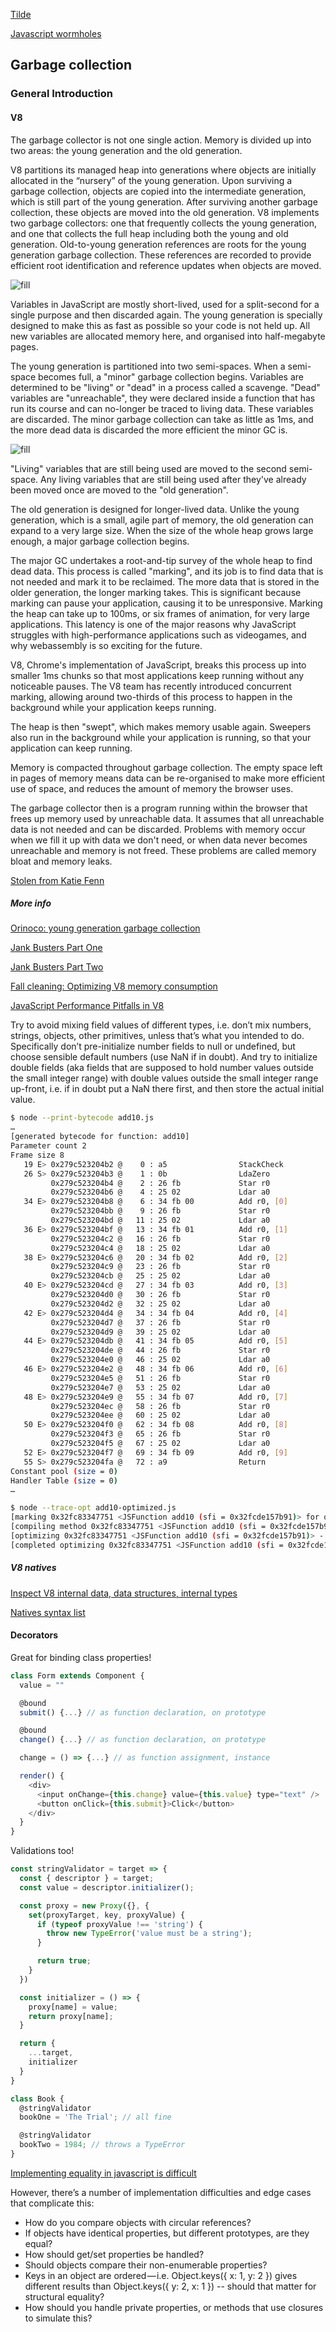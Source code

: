 [Tilde](https://www.joezimjs.com/javascript/great-mystery-of-the-tilde/)

[Javascript wormholes](https://www.nearform.com/blog/wormholes-in-javascript/?utm_source=ponyfoo+weekly&utm_medium=email&utm_campaign=131)

## Garbage collection

### General Introduction

#### V8

The garbage collector is not one single action. Memory is divided up into two areas: the young generation and the old generation.

V8 partitions its managed heap into generations where objects are initially allocated in the “nursery” of the young generation. Upon surviving a garbage collection, objects are copied into the intermediate generation, which is still part of the young generation. After surviving another garbage collection, these objects are moved into the old generation. V8 implements two garbage collectors: one that frequently collects the young generation, and one that collects the full heap including both the young and old generation. Old-to-young generation references are roots for the young generation garbage collection. These references are recorded to provide efficient root identification and reference updates when objects are moved.

![fill](./assets/js-gc-gen.png)

Variables in JavaScript are mostly short-lived, used for a split-second for a single purpose and then discarded again. The young generation is specially designed to make this as fast as possible so your code is not held up. All new variables are allocated memory here, and organised into half-megabyte pages.

The young generation is partitioned into two semi-spaces. When a semi-space becomes full, a "minor" garbage collection begins. Variables are determined to be "living" or "dead" in a process called a scavenge. "Dead" variables are "unreachable", they were declared inside a function that has run its course and can no-longer be traced to living data. These variables are discarded. The minor garbage collection can take as little as 1ms, and the more dead data is discarded the more efficient the minor GC is.

![fill](./assets/js-gc-gen-1.png)

"Living" variables that are still being used are moved to the second semi-space. Any living variables that are still being used after they've already been moved once are moved to the "old generation".

The old generation is designed for longer-lived data. Unlike the young generation, which is a small, agile part of memory, the old generation can expand to a very large size. When the size of the whole heap grows large enough, a major garbage collection begins.

The major GC undertakes a root-and-tip survey of the whole heap to find dead data. This process is called "marking", and its job is to find data that is not needed and mark it to be reclaimed. The more data that is stored in the older generation, the longer marking takes. This is significant because marking can pause your application, causing it to be unresponsive. Marking the heap can take up to 100ms, or six frames of animation, for very large applications. This latency is one of the major reasons why JavaScript struggles with high-performance applications such as videogames, and why webassembly is so exciting for the future.

V8, Chrome's implementation of JavaScript, breaks this process up into smaller 1ms chunks so that most applications keep running without any noticeable pauses. The V8 team has recently introduced concurrent marking, allowing around two-thirds of this process to happen in the background while your application keeps running.

The heap is then "swept", which makes memory usable again. Sweepers also run in the background while your application is running, so that your application can keep running.

Memory is compacted throughout garbage collection. The empty space left in pages of memory means data can be re-organised to make more efficient use of space, and reduces the amount of memory the browser uses.

The garbage collector then is a program running within the browser that frees up memory used by unreachable data. It assumes that all unreachable data is not needed and can be discarded. Problems with memory occur when we fill it up with data we don't need, or when data never becomes unreachable and memory is not freed. These problems are called memory bloat and memory leaks.

[Stolen from Katie Fenn](http://www.katiefenn.co.uk/memory-dont-forget-to-take-out-the-garbage/)

##### More info

[Orinoco: young generation garbage collection](https://v8project.blogspot.lt/2017/11/orinoco-parallel-scavenger.html)

[Jank Busters Part One](https://v8project.blogspot.lt/2015/10/jank-busters-part-one.html)

[Jank Busters Part Two](https://v8project.blogspot.lt/2016/04/jank-busters-part-two-orinoco.html)

[Fall cleaning: Optimizing V8 memory consumption](https://v8project.blogspot.lt/2016/10/fall-cleaning-optimizing-v8-memory.html)

[JavaScript Performance Pitfalls in V8](https://ponyfoo.com/articles/javascript-performance-pitfalls-v8?utm_source=ponyfoo+weekly&utm_medium=email&utm_campaign=157)

Try to avoid mixing field values of different types, i.e. don’t mix numbers, strings, objects, other primitives, unless that’s what you intended to do. Specifically don’t pre-initialize number fields to null or undefined, but choose sensible default numbers (use NaN if in doubt). And try to initialize double fields (aka fields that are supposed to hold number values outside the small integer range) with double values outside the small integer range up-front, i.e. if in doubt put a NaN there first, and then store the actual initial value.

```sh
$ node --print-bytecode add10.js
…
[generated bytecode for function: add10]
Parameter count 2
Frame size 8
   19 E> 0x279c523204b2 @    0 : a5                StackCheck
   26 S> 0x279c523204b3 @    1 : 0b                LdaZero
         0x279c523204b4 @    2 : 26 fb             Star r0
         0x279c523204b6 @    4 : 25 02             Ldar a0
   34 E> 0x279c523204b8 @    6 : 34 fb 00          Add r0, [0]
         0x279c523204bb @    9 : 26 fb             Star r0
         0x279c523204bd @   11 : 25 02             Ldar a0
   36 E> 0x279c523204bf @   13 : 34 fb 01          Add r0, [1]
         0x279c523204c2 @   16 : 26 fb             Star r0
         0x279c523204c4 @   18 : 25 02             Ldar a0
   38 E> 0x279c523204c6 @   20 : 34 fb 02          Add r0, [2]
         0x279c523204c9 @   23 : 26 fb             Star r0
         0x279c523204cb @   25 : 25 02             Ldar a0
   40 E> 0x279c523204cd @   27 : 34 fb 03          Add r0, [3]
         0x279c523204d0 @   30 : 26 fb             Star r0
         0x279c523204d2 @   32 : 25 02             Ldar a0
   42 E> 0x279c523204d4 @   34 : 34 fb 04          Add r0, [4]
         0x279c523204d7 @   37 : 26 fb             Star r0
         0x279c523204d9 @   39 : 25 02             Ldar a0
   44 E> 0x279c523204db @   41 : 34 fb 05          Add r0, [5]
         0x279c523204de @   44 : 26 fb             Star r0
         0x279c523204e0 @   46 : 25 02             Ldar a0
   46 E> 0x279c523204e2 @   48 : 34 fb 06          Add r0, [6]
         0x279c523204e5 @   51 : 26 fb             Star r0
         0x279c523204e7 @   53 : 25 02             Ldar a0
   48 E> 0x279c523204e9 @   55 : 34 fb 07          Add r0, [7]
         0x279c523204ec @   58 : 26 fb             Star r0
         0x279c523204ee @   60 : 25 02             Ldar a0
   50 E> 0x279c523204f0 @   62 : 34 fb 08          Add r0, [8]
         0x279c523204f3 @   65 : 26 fb             Star r0
         0x279c523204f5 @   67 : 25 02             Ldar a0
   52 E> 0x279c523204f7 @   69 : 34 fb 09          Add r0, [9]
   55 S> 0x279c523204fa @   72 : a9                Return
Constant pool (size = 0)
Handler Table (size = 0)
…
```

```sh
$ node --trace-opt add10-optimized.js
[marking 0x32fc83347751 <JSFunction add10 (sfi = 0x32fcde157b91)> for optimized recompilation, reason: small function, ICs with typeinfo: 10/10 (100%), generic ICs: 0/10 (0%)]
[compiling method 0x32fc83347751 <JSFunction add10 (sfi = 0x32fcde157b91)> using TurboFan]
[optimizing 0x32fc83347751 <JSFunction add10 (sfi = 0x32fcde157b91)> - took 0.823, 0.514, 0.016 ms]
[completed optimizing 0x32fc83347751 <JSFunction add10 (sfi = 0x32fcde157b91)>]
```

##### V8 natives

[Inspect V8 internal data, data structures, internal types](https://github.com/NathanaelA/v8-Natives)

[Natives syntax list](https://gist.github.com/totherik/3a4432f26eea1224ceeb)

#### Decorators

Great for binding class properties!

```javascript
class Form extends Component {
  value = ""

  @bound
  submit() {...} // as function declaration, on prototype

  @bound
  change() {...} // as function declaration, on prototype

  change = () => {...} // as function assignment, instance

  render() {
    <div>
      <input onChange={this.change} value={this.value} type="text" />
      <button onClick={this.submit}>Click</button>
    </div>
  }
}
```

Validations too!

```javascript
const stringValidator = target => {
  const { descriptor } = target;
  const value = descriptor.initializer();

  const proxy = new Proxy({}, {
    set(proxyTarget, key, proxyValue) {
      if (typeof proxyValue !== 'string') {
        throw new TypeError('value must be a string');
      }

      return true;
    }
  })

  const initializer = () => {
    proxy[name] = value;
    return proxy[name];
  }

  return {
    ...target,
    initializer
  }
}

class Book {
  @stringValidator
  bookOne = 'The Trial'; // all fine

  @stringValidator
  bookTwo = 1984; // throws a TypeError
}
```

[Implementing equality in javascript is difficult](https://medium.com/@modernserf/the-tyranny-of-triple-equals-de46cc0c5723)

However, there’s a number of implementation difficulties and edge cases that complicate this:

 - How do you compare objects with circular references?
 - If objects have identical properties, but different prototypes, are they equal?
 - How should get/set properties be handled?
 - Should objects compare their non-enumerable properties?
 - Keys in an object are ordered — i.e. Object.keys({ x: 1, y: 2 }) gives different results than Object.keys({ y: 2, x: 1 }) -- should that matter for structural equality?
 - How should you handle private properties, or methods that use closures to simulate this?